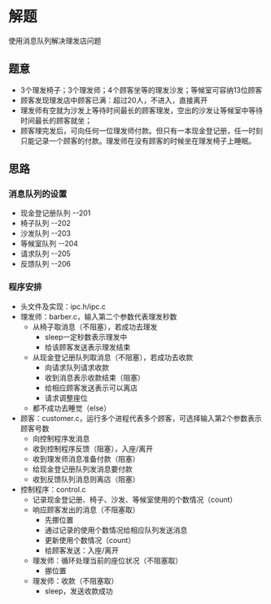 # 解题
使用消息队列解决理发店问题

## 题意
- 3个理发椅子；3个理发师；4个顾客坐等的理发沙发；等候室可容纳13位顾客
- 顾客发现理发店中顾客已满：超过20人，不进入，直接离开
- 理发师有空就为沙发上等待时间最长的顾客理发，空出的沙发让等候室中等待时间最长的顾客就坐；
- 顾客理完发后，可向任何一位理发师付款。但只有一本现金登记册，任一时刻只能记录一个顾客的付款。理发师在没有顾客的时候坐在理发椅子上睡眠。

## 思路
### 消息队列的设置
- 现金登记册队列 --201
- 椅子队列 --202
- 沙发队列 --203
- 等候室队列 --204
- 请求队列 --205
- 反馈队列 --206


### 程序安排
- 头文件及实现：ipc.h/ipc.c
- 理发师：barber.c，输入第二个参数代表理发秒数
    + 从椅子取消息（不阻塞），若成功去理发
        * sleep一定秒数表示理发中
        * 给该顾客发送表示理发结束
    + 从现金登记册队列取消息（不阻塞），若成功去收款
        * 向请求队列请求收款
        * 收到消息表示收款结束（阻塞）
        * 给相应顾客发送表示可以离店
        * 请求调整座位
    + 都不成功去睡觉（else）
- 顾客：customer.c，运行多个进程代表多个顾客，可选择输入第2个参数表示顾客号数
    + 向控制程序发消息
    + 收到控制程序反馈（阻塞），入座/离开
    + 收到理发师消息准备付款（阻塞）
    + 给现金登记册队列发消息要付款
    + 收到反馈队列消息则离店（阻塞）
- 控制程序：control.c
    + 记录现金登记册、椅子、沙发、等候室使用的个数情况（count）
    + 响应顾客发出的消息（不阻塞取）
        * 先挪位置
        * 通过记录的使用个数情况给相应队列发送消息
        * 更新使用个数情况（count）
        * 给顾客发送：入座/离开
    + 理发师：循环处理当前的座位状况（不阻塞取）
        * 挪位置
    + 理发师：收款（不阻塞取）
        * sleep，发送收款成功
